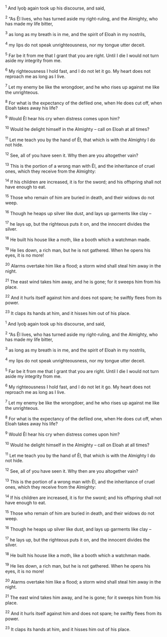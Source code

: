 <sup>1</sup> And Iyoḇ again took up his discourse, and said,

<sup>2</sup> “As Ĕl lives, who has turned aside my right-ruling, and the Almighty, who has made my life bitter,

<sup>3</sup> as long as my breath is in me, and the spirit of Eloah in my nostrils,

<sup>4</sup> my lips do not speak unrighteousness, nor my tongue utter deceit.

<sup>5</sup> Far be it from me that I grant that you are right. Until I die I would not turn aside my integrity from me.

<sup>6</sup> My righteousness I hold fast, and I do not let it go. My heart does not reproach me as long as I live.

<sup>7</sup> Let my enemy be like the wrongdoer, and he who rises up against me like the unrighteous.

<sup>8</sup> For what is the expectancy of the defiled one, when He does cut off, when Eloah takes away his life?

<sup>9</sup> Would Ĕl hear his cry when distress comes upon him?

<sup>10</sup> Would he delight himself in the Almighty – call on Eloah at all times?

<sup>11</sup> Let me teach you by the hand of Ĕl, that which is with the Almighty I do not hide.

<sup>12</sup> See, all of you have seen it. Why then are you altogether vain?

<sup>13</sup> This is the portion of a wrong man with Ĕl, and the inheritance of cruel ones, which they receive from the Almighty:

<sup>14</sup> If his children are increased, it is for the sword; and his offspring shall not have enough to eat.

<sup>15</sup> Those who remain of him are buried in death, and their widows do not weep.

<sup>16</sup> Though he heaps up silver like dust, and lays up garments like clay –

<sup>17</sup> he lays up, but the righteous puts it on, and the innocent divides the silver.

<sup>18</sup> He built his house like a moth, like a booth which a watchman made.

<sup>19</sup> He lies down, a rich man, but he is not gathered. When he opens his eyes, it is no more!

<sup>20</sup> Alarms overtake him like a flood; a storm wind shall steal him away in the night.

<sup>21</sup> The east wind takes him away, and he is gone; for it sweeps him from his place.

<sup>22</sup> And it hurls itself against him and does not spare; he swiftly flees from its power.

<sup>23</sup> It claps its hands at him, and it hisses him out of his place.

<sup>1</sup> And Iyoḇ again took up his discourse, and said,

<sup>2</sup> “As Ĕl lives, who has turned aside my right-ruling, and the Almighty, who has made my life bitter,

<sup>3</sup> as long as my breath is in me, and the spirit of Eloah in my nostrils,

<sup>4</sup> my lips do not speak unrighteousness, nor my tongue utter deceit.

<sup>5</sup> Far be it from me that I grant that you are right. Until I die I would not turn aside my integrity from me.

<sup>6</sup> My righteousness I hold fast, and I do not let it go. My heart does not reproach me as long as I live.

<sup>7</sup> Let my enemy be like the wrongdoer, and he who rises up against me like the unrighteous.

<sup>8</sup> For what is the expectancy of the defiled one, when He does cut off, when Eloah takes away his life?

<sup>9</sup> Would Ĕl hear his cry when distress comes upon him?

<sup>10</sup> Would he delight himself in the Almighty – call on Eloah at all times?

<sup>11</sup> Let me teach you by the hand of Ĕl, that which is with the Almighty I do not hide.

<sup>12</sup> See, all of you have seen it. Why then are you altogether vain?

<sup>13</sup> This is the portion of a wrong man with Ĕl, and the inheritance of cruel ones, which they receive from the Almighty:

<sup>14</sup> If his children are increased, it is for the sword; and his offspring shall not have enough to eat.

<sup>15</sup> Those who remain of him are buried in death, and their widows do not weep.

<sup>16</sup> Though he heaps up silver like dust, and lays up garments like clay –

<sup>17</sup> he lays up, but the righteous puts it on, and the innocent divides the silver.

<sup>18</sup> He built his house like a moth, like a booth which a watchman made.

<sup>19</sup> He lies down, a rich man, but he is not gathered. When he opens his eyes, it is no more!

<sup>20</sup> Alarms overtake him like a flood; a storm wind shall steal him away in the night.

<sup>21</sup> The east wind takes him away, and he is gone; for it sweeps him from his place.

<sup>22</sup> And it hurls itself against him and does not spare; he swiftly flees from its power.

<sup>23</sup> It claps its hands at him, and it hisses him out of his place.

